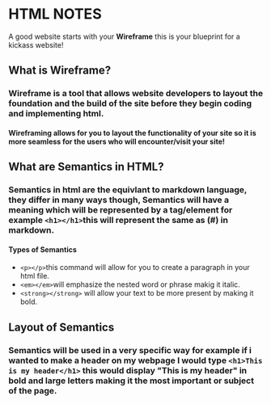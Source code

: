 # HTML NOTES
A good website starts with your **Wireframe** this is your blueprint for a kickass website!

## What is Wireframe?

### Wireframe is a tool that allows website developers to layout the foundation and the build of the site before they begin coding and implementing html.
#### Wireframing allows for you to layout the functionality of your site so it is more seamless for the users who will encounter/visit your site!

## What are Semantics in HTML?

### Semantics in html are the equivlant to markdown language, they differ in many ways though, Semantics will have a meaning which will be represented by a tag/element for example `<h1></h1>`this will represent the same as (#) in markdown.

#### Types of Semantics
- `<p></p>`this command will allow for you to create a paragraph in your html file.
- `<em></em>`will emphasize the nested word or phrase makig it italic.
- `<strong></strong>` will allow your text to be more present by making it bold.

## Layout of Semantics

### Semantics will be used in a very specific way for example if i wanted to make a header on my webpage I would type `<h1>This is my header</h1>` this would display "This is my header" in bold and large letters making it the most important or subject of the page.
